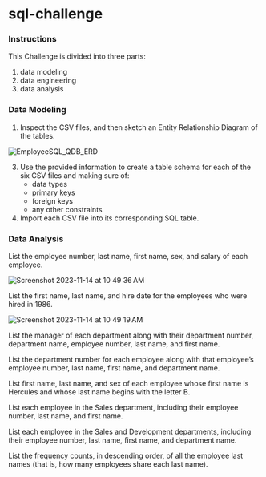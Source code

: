 # sql-challenge

### Instructions

This Challenge is divided into three parts: 
1. data modeling
2. data engineering
3. data analysis

### Data Modeling

1. Inspect the CSV files, and then sketch an Entity Relationship Diagram of the tables.
   
![EmployeeSQL_QDB_ERD](https://github.com/vincehsanchez/sql-challenge/assets/141890646/a3735928-a02c-4bc2-afb4-08f3ae08751b)


3. Use the provided information to create a table schema for each of the six CSV files and making sure of:
   - data types
   - primary keys
   - foreign keys
   - any other constraints
4. Import each CSV file into its corresponding SQL table.

### Data Analysis

List the employee number, last name, first name, sex, and salary of each employee.

![Screenshot 2023-11-14 at 10 49 36 AM](https://github.com/vincehsanchez/sql-challenge/assets/141890646/2a0ef9c7-bed1-4872-96b9-ac273cd71445)

List the first name, last name, and hire date for the employees who were hired in 1986.

![Screenshot 2023-11-14 at 10 49 19 AM](https://github.com/vincehsanchez/sql-challenge/assets/141890646/cc0ea9f7-2da7-4795-8368-854576a4cb9c)

List the manager of each department along with their department number, department name, employee number, last name, and first name.


List the department number for each employee along with that employee’s employee number, last name, first name, and department name.


List first name, last name, and sex of each employee whose first name is Hercules and whose last name begins with the letter B.


List each employee in the Sales department, including their employee number, last name, and first name.


List each employee in the Sales and Development departments, including their employee number, last name, first name, and department name.


List the frequency counts, in descending order, of all the employee last names (that is, how many employees share each last name).

